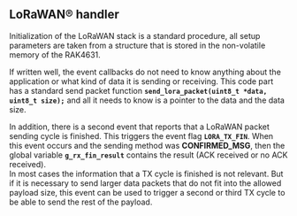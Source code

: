 ## LoRaWAN® handler

Initialization of the LoRaWAN stack is a standard procedure, all setup parameters are taken from a structure that is stored in the non-volatile memory of the RAK4631.
  
If written well, the event callbacks do not need to know anything about the application or what kind of data it is sending or receiving. This code part has a standard send packet function **`send_lora_packet(uint8_t *data, uint8_t size);`** and all it needs to know is a pointer to the data and the data size.   

In addition, there is a second event that reports that a LoRaWAN packet sending cycle is finished. This triggers the event flag **`LORA_TX_FIN`**. When this event occurs and the sending method was **CONFIRMED_MSG**, then the global variable **`g_rx_fin_result`** contains the result (ACK received or no ACK received).    
In most cases the information that a TX cycle is finished is not relevant. But if it is necessary to send larger data packets that do not fit into the allowed payload size, this event can be used to trigger a second or third TX cycle to be able to send the rest of the payload.